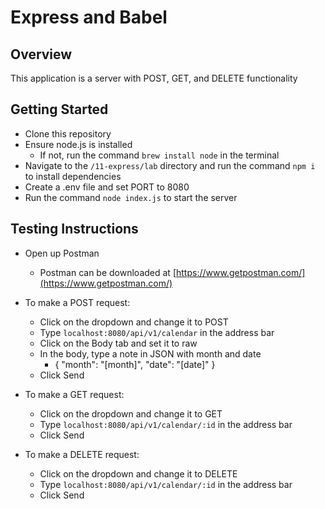 # Express and Babel

## Overview
This application is a server with POST, GET, and DELETE functionality

## Getting Started
- Clone this repository
- Ensure node.js is installed
    - If not, run the command `brew install node` in the terminal
- Navigate to the `/11-express/lab` directory and run the command `npm i` to install dependencies
- Create a .env file and set PORT to 8080
- Run the command `node index.js` to start the server

## Testing Instructions
- Open up Postman
    - Postman can be downloaded at [https://www.getpostman.com/](https://www.getpostman.com/)

- To make a POST request:
    - Click on the dropdown and change it to POST
    - Type `localhost:8080/api/v1/calendar` in the address bar
    - Click on the Body tab and set it to raw
    - In the body, type a note in JSON with month and date
        - { "month": "[month]", "date": "[date]" }
    - Click Send

- To make a GET request:
    - Click on the dropdown and change it to GET
    - Type `localhost:8080/api/v1/calendar/:id` in the address bar
    - Click Send
    
- To make a DELETE request:
    - Click on the dropdown and change it to DELETE
    - Type `localhost:8080/api/v1/calendar/:id` in the address bar
    - Click Send